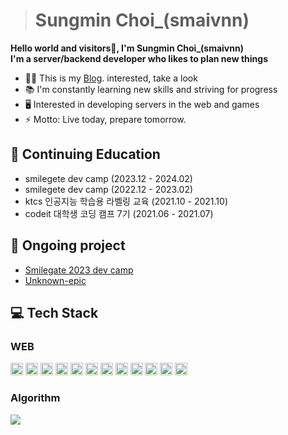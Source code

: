 ># Sungmin Choi_(smaivnn)
**Hello world and visitors👋, I'm Sungmin Choi_(smaivnn)**<br/>
**I'm a server/backend developer who likes to plan new things**

- ✍🏻 This is my  [Blog](https://smaivnn.tistory.com). interested, take a look
- 📚 I'm constantly learning new skills and striving for progress
- 🖥️ Interested in developing servers in the web and games
- ⚡ Motto: Live today, prepare tomorrow.

## 💼 Continuing Education
- smilegete dev camp (2023.12 - 2024.02)
- smilegete dev camp (2022.12 - 2023.02)
- ktcs 인공지능 학습용 라벨링 교육 (2021.10 - 2021.10)
- codeit 대학생 코딩 캠프 7기 (2021.06 - 2021.07)

## 📌 Ongoing project
- [Smilegate 2023 dev camp](https://github.com/sgdevcamp2023/remember)
- [Unknown-epic](https://github.com/smaivnn/epic_unknown)

## 💻 Tech Stack
### WEB
<img src="https://img.shields.io/badge/HTML5-E34F26?style=flat-square&logo=HTML5&logoColor=white"  height="20"/></a>
<img src="https://img.shields.io/badge/CSS3-1572B6?style=flat-square&logo=CSS3&logoColor=white" height="20"/></a>
<img src="https://img.shields.io/badge/JavaScript-F7DF1E?style=flat-square&logo=JavaScript&logoColor=white" height="20"/></a>
<img src="https://img.shields.io/badge/TypeScript-007acc?style=flat-square&logo=TypeScript&logoColor=white" height="20"/></a>
<img src="https://img.shields.io/badge/React-61DAFB?style=flat-square&logo=React&logoColor=white" height="20"/></a>
<img src="https://img.shields.io/badge/Next.js-000000?style=flat-square&logo=Next.js&logoColor=white" height="20"/></a>
<img src="https://img.shields.io/badge/Node.js-339933?style=flat-square&logo=Node.js&logoColor=white" height="20"/></a>
<img src="https://img.shields.io/badge/express-000000?style=flat-square&logo=express&logoColor=white" height="20"/></a>
<img src="https://img.shields.io/badge/nestjs-E0234E?style=for-the-badge&logo=nestjs&logoColor=white" height="20"/></a>
<img src="https://img.shields.io/badge/MongoDB-47A248?style=flat-square&logo=MongoDB&logoColor=white" height="20"/></a>
<img src="https://img.shields.io/badge/MySQL-00758f?style=flat-square&logo=MySQL&logoColor=white" height="20"/></a>
<img src="https://img.shields.io/badge/postgresql-4169e1?style=for-the-badge&logo=postgresql&logoColor=white" height="20"/></a>

### Algorithm
<img src="https://img.shields.io/badge/Phyton-306998?style=flat-square&logo=Python&logoColor=white"/></a>

<!---
smaivnn/smaivnn is a ✨ special ✨ repository because its `README.md` (this file) appears on your GitHub profile.
You can click the Preview link to take a look at your changes.
--->
